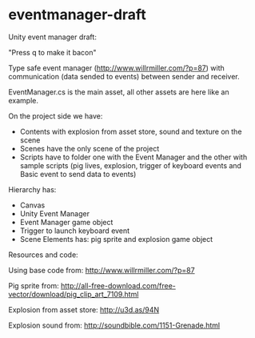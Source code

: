 # eventmanager-draft
Unity event manager draft:

"Press q to make it bacon"

Type safe event manager (http://www.willrmiller.com/?p=87) with communication (data sended to events) between sender and receiver.

EventManager.cs is the main asset, all other assets are here like an example.

On the project side we have:
- Contents with explosion from asset store, sound and texture on the scene
- Scenes have the only scene of the project
- Scripts have to folder one with the Event Manager and the other with sample scripts (pig lives, explosion, trigger of keyboard events and Basic event to send data to events)

Hierarchy has:
- Canvas
- Unity Event Manager
- Event Manager game object
- Trigger to launch keyboard event
- Scene Elements has: pig sprite and explosion game object 

Resources and code:




Using base code from: http://www.willrmiller.com/?p=87

Pig sprite from: http://all-free-download.com/free-vector/download/pig_clip_art_7109.html

Explosion from asset store: http://u3d.as/94N

Explosion sound from: http://soundbible.com/1151-Grenade.html
